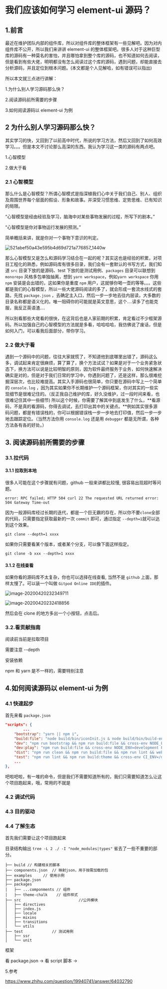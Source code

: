 # 我们应该如何学习 element-ui 源码？

## 1.前言

最近在维护团队内部的组件库，所以对组件库的整体框架有一些见解吧。因为对内组件库不公开，所以我们来讲讲 element-ui 的整体框架吧。很多人对于这种巨型库的源码有一种莫名的害怕，并且哪怕拿到整个库的源码，也不知道如何去阅读，但是看到有些大佬，明明都没有怎么阅读过这个库的源码，遇到问题，却能直接去分析源码，并且定位到根本问题。(本文都是个人见解哈，如有错误可以指出)

所以本文就三点进行讲解：

1.为什么别人学习源码那么快？

2.阅读源码前所需要的步骤

3.如何阅读源码以 element-ui 为例

## 2 为什么别人学习源码那么快？

其实学习的快，又回到了以前高中时代，所说的学习方法，然后又回到了如何高效学习。。。但是本文不讨论那么高深的东西。我认为学习这一类的源码有两点吧。

1.心智模型

2.做大于看

### 2.1 心智模型

那么什么是心智模型？所谓心智模式是指深植我们心中关于我们自己、别人、组织及周围世界每个层面的假设、形象和故事。并深受习惯思维、定势思维、已有知识的局限。

“心智模型是经由经验及学习，脑海中对某些事物发展的过程，所写下的剧本。”

“心智模型是你对事物运行发展的预测。”

简单概括来讲，就是你对一个事物下意识的判定。

![521abef50a43e595b4d69d721a776857_1440w](https://s3.mdedit.online/blog/521abef50a43e595b4d69d721a776857_1440w.jpg)

那么心智模型又是怎么和源码学习结合在一起的呢？其实这也是经验的积累，对项目工程化的熟悉，例如源码库有很多目录，我们会有一套默认的书写方式，我们知道 `src` 目录下放的是源码、test 下放的是测试用例、`packages` 目录可以联想到 `monorepo` 风格多包单独抽离，想到 `yarn workspace`，例如`yarn workspace` 你用 `npm` 安装是会出错的，这如果你是重度 `npm` 用户，这就够你喝一壶的等等。。。这些都是我们的心智模型，所以一些大佬源码阅读的多了，就会形成一套流水线式的套路，先找 `package.json` ，去确定主入口，然后一步一步地去往内层读，大多数的目录名称都是语义化的。唯一阻碍你的可能就是英文意思，这个....读多了也能克服，我反正英语渣....

所以别看那些大佬看的很快，在这背后也是人家前期的积累，肯定看过不少框架源码。所以加强自己的心智模型的方法就是多看，哈哈哈哈，我仿佛说了废话，但是如何入门，可以看我后面部分，带你学习。

### 2.2 做大于看

遇到一个源码中的问题，往往大家就慌了，不知道他到底哪里出错了，源码这么多，调试起来肯定很麻烦，算了算了，换个方法试试？如果是对于一个业务紧急状态下，换方法可以说是比较明智的原则，因为软件最终服务于业务，如何快速解决确实是对的，但是对于我们日常的学习中，你遇到问题了，还是这样，那么很难挖掘深层次，也比较难提高。其实入手源码也很简单，你只要在源码中写上一个简单的 `console.log` ，因为其实如果你不长期维护一个源码框架，你对其实的一些实现细节是很难记住的。（反正我自己维护的库，好久没维护，过一段时间来看，也很难记住其中一些细节) 所以这个时候，你需要了解其中到底发生了什么，**看源码，不是真的看源码，你得去调试，去打印出其中的关键点。**例如其实很多源码问题，都是有错误栈的，你可以根据错误栈一步一步地去打印值，然后一步一步地去跟踪定位。（当然方法你用 `console.log` 还是用 `debugger` 都是无所谓，各种方法各有各的好处。）

## 3. 阅读源码前所需要的步骤

### 3.1.拉代码

#### 3.1.1 拉取到本地

很多人可能在这个步骤就有问题，github 一般来讲都比较慢, 很容易出现超时等问题。

`error: RPC failed; HTTP 504 curl 22 The requested URL returned error: 504 Gateway Time-out`

因为一般源码库经过长期的迭代，都是一个巨无霸的存在，所以你不要`clone`全部的代码，只需要指定获取最新的一次 `commit` 即可，通过指定 `--depth=1`就可以达到这个效果。

```
git clone --depth=1 xxxx
```

如果你只需要看某个版本，或者某个分支，可以像下面这样指定。

```
git clone -b xxx --depth=1 xxxx
```

#### 3.1.2 在线查看

如果你看的源码库不太复杂，你也可以选择在线查看, 当然不是 `github` 上面，那样太慢了。可以装一个叫做 `Gitpod Online IDE`的插件。

![image-20200420232349711](https://s3.mdedit.online/blog/image-20200420232349711.png)

![image-20200420232418856](https://s3.mdedit.online/blog/image-20200420232418856.png)

然后会在 clone 的地方多出一个小按钮，点击后。

### 3.2.看贡献指南

阅读前当前是拉取项目

需要注意 --depth

安装依赖

npm 和 yarn 是不一样的，需要特别注意

## 4.如何阅读源码以 element-ui 为例

### 4.1 快速起步

首先来看 `package.json`

```json
"scripts": {
		...
    "bootstrap": "yarn || npm i",
    "build:file": "node build/bin/iconInit.js & node build/bin/build-entry.js & node build/bin/i18n.js & node build/bin/version.js",
    "dev": "npm run bootstrap && npm run build:file && cross-env NODE_ENV=development webpack-dev-server --config build/webpack.demo.js & node build/bin/template.js",
    "dev:play": "npm run build:file && cross-env NODE_ENV=development PLAY_ENV=true webpack-dev-server --config build/webpack.demo.js",
    "dist": "npm run clean && npm run build:file && npm run lint && webpack --config build/webpack.conf.js && webpack --config build/webpack.common.js && webpack --config build/webpack.component.js && npm run build:utils && npm run build:umd && npm run build:theme",
    "test": "npm run lint && npm run build:theme && cross-env CI_ENV=/dev/ BABEL_ENV=test karma start test/unit/karma.conf.js --single-run",
   	...
},
```

吧啦吧啦，有一堆的命令，但是我们不需要知道所有的，我们只需要知道怎么让这个项目跑起来，哦，常用的不就是

### 4.2 调试代码

### 4.3 目的驱动

### 4.4 了解生态

首先我们需要让这个项目跑起来

目录结构输出 `tree -L 2 ./ -I "node_modules|types"` 省去了一些不重要的部分。

```
├── build // 构建相关的脚本
├── components.json  // 映射json，用于按需加载的包
├── examples     // 使用示例
├── package.json
├── packages
│   ├── ...componments // 组件
│   ├── theme-chalk    // 组件样式
├── src							 //公共模块
│   ├── directives
│   ├── index.js
│   ├── locale
│   ├── mixins
│   ├── transitions
│   └── utils
├── test			 // 测试用例
│   ├── ssr
│   └── unit
```

框架

看 package.json -> 看 script 脚本 ->

5.参考

https://www.zhihu.com/question/19940741/answer/64032790
